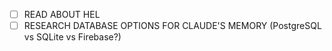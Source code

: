 - [ ] READ ABOUT HEL
- [ ] RESEARCH DATABASE OPTIONS FOR CLAUDE'S MEMORY (PostgreSQL vs SQLite vs Firebase?)